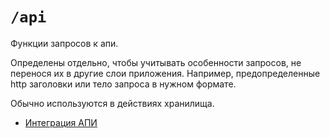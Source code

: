 # `/api`

Функции запросов к апи. 

Определены отдельно, чтобы учитывать особенности запросов, не перенося их в другие слои приложения. 
Например, предопределенные http заголовки или тело запроса в нужном формате. 

Обычно используются в действиях хранилища.

- [Интеграция АПИ](/docs/check/api.md)